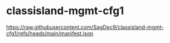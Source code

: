 # classisland-mgmt-cfg1
https://raw.githubusercontent.com/SagDec9/classisland-mgmt-cfg1/refs/heads/main/manifest.json
